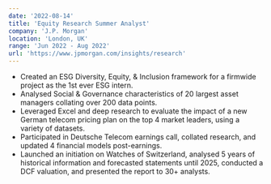 ```yaml
---
date: '2022-08-14'
title: 'Equity Research Summer Analyst'
company: 'J.P. Morgan'
location: 'London, UK'
range: 'Jun 2022 - Aug 2022'
url: 'https://www.jpmorgan.com/insights/research'
---
```


- Created an ESG Diversity, Equity, & Inclusion framework for a firmwide project as the 1st ever ESG intern.
- Analysed Social & Governance characteristics of 20 largest asset managers collating over 200 data points.
- Leveraged Excel and deep research to evaluate the impact of a new German telecom pricing plan on the top 4 market leaders, using a variety of datasets.
- Participated in Deutsche Telecom earnings call, collated research, and updated 4 financial models post-earnings.
- Launched an initiation on Watches of Switzerland, analysed 5 years of historical information and forecasted statements until 2025, conducted a DCF valuation, and presented the report to 30+ analysts.

